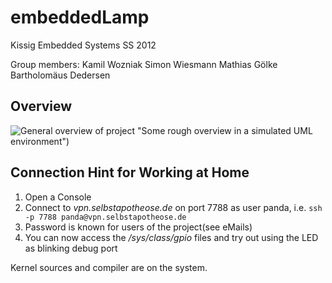 embeddedLamp
========

Kissig Embedded Systems SS 2012

Group members:
Kamil Wozniak
Simon Wiesmann
Mathias Gölke
Bartholomäus Dedersen

Overview
--------

![General overview of project](https://github.com/Phialo/embeddedLamp/raw/master/overview.png) "Some rough overview in a simulated UML environment")

Connection Hint for Working at Home
---------------------------------

1. Open a Console
2. Connect to *vpn.selbstapotheose.de* on port 7788 as user panda, i.e.
`ssh -p 7788 panda@vpn.selbstapotheose.de`
3. Password is known for users of the project(see eMails)
4. You can now access the */sys/class/gpio* files and try out using the LED as blinking debug port

Kernel sources and compiler are on the system.
